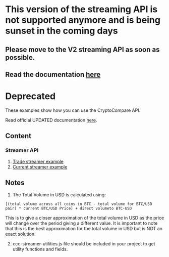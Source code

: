 # This version of the streaming API is not supported anymore and is being sunset in the coming days
## Please move to the V2 streaming API as soon as possible.
## Read the documentation [here](https://min-api.cryptocompare.com/documentation/websockets)


# Deprecated

These examples show how you can use the CryptoCompare API.

Read official UPDATED documentation [here](https://min-api.cryptocompare.com/).

## Content

### Streamer API
1. [Trade streamer example](https://cryptoqween.github.io/streamer/trade/)
2. [Current streamer example](https://cryptoqween.github.io/streamer/current/)


## Notes
1. The Total Volume in USD is calculated using:
```
[(total volume across all coins in BTC - total volume for BTC/USD pair) * current BTC/USD Price] + direct volumeto BTC-USD
```
This is to give a closer approximation of the total volume in USD as the price will change over the period giving a different value. It is important to note that this is the best approximation for the total volume in USD but is NOT an exact solution.

2. ccc-streamer-utilities.js file should be included in your project to get utility functions and fields.
